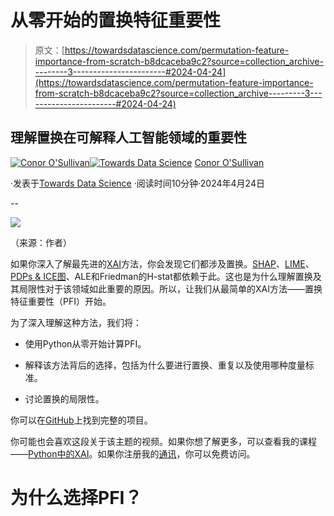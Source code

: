# 从零开始的置换特征重要性

> 原文：[https://towardsdatascience.com/permutation-feature-importance-from-scratch-b8dcaceba9c2?source=collection_archive---------3-----------------------#2024-04-24](https://towardsdatascience.com/permutation-feature-importance-from-scratch-b8dcaceba9c2?source=collection_archive---------3-----------------------#2024-04-24)

## 理解置换在可解释人工智能领域的重要性

[](https://conorosullyds.medium.com/?source=post_page---byline--b8dcaceba9c2--------------------------------)[![Conor O'Sullivan](../Images/2dc50a24edb12e843651d01ed48a3c3f.png)](https://conorosullyds.medium.com/?source=post_page---byline--b8dcaceba9c2--------------------------------)[](https://towardsdatascience.com/?source=post_page---byline--b8dcaceba9c2--------------------------------)[![Towards Data Science](../Images/a6ff2676ffcc0c7aad8aaf1d79379785.png)](https://towardsdatascience.com/?source=post_page---byline--b8dcaceba9c2--------------------------------) [Conor O'Sullivan](https://conorosullyds.medium.com/?source=post_page---byline--b8dcaceba9c2--------------------------------)

·发表于[Towards Data Science](https://towardsdatascience.com/?source=post_page---byline--b8dcaceba9c2--------------------------------) ·阅读时间10分钟·2024年4月24日

--

![](../Images/15a78f5d1179cb2d667a50836357cef7.png)

（来源：作者）

如果你深入了解最先进的[XAI](/what-is-interpretable-machine-learning-2d217b62185a)方法，你会发现它们都涉及置换。[SHAP](/introduction-to-shap-with-python-d27edc23c454)、[LIME](/squeezing-more-out-of-lime-with-python-28f46f74ca8e)、[PDPs & ICE图](/the-ultimate-guide-to-pdps-and-ice-plots-4182885662aa)、ALE和Friedman的H-stat都依赖于此。这也是为什么理解置换及其局限性对于该领域如此重要的原因。所以，让我们从最简单的XAI方法——置换特征重要性（PFI）开始。

为了深入理解这种方法，我们将：

+   使用Python从零开始计算PFI。

+   解释该方法背后的选择，包括为什么要进行置换、重复以及使用哪种度量标准。

+   讨论置换的局限性。

你可以在[GitHub](https://github.com/a-data-odyssey/XAI-tutorial)上找到完整的项目。

你可能也会喜欢这段关于该主题的视频。如果你想了解更多，可以查看我的课程——[Python中的XAI](https://adataodyssey.com/courses/xai-with-python/)。如果你注册我的[通讯](https://mailchi.mp/aa82a5ce1dc0/signup)，你可以免费访问。

# 为什么选择PFI？
